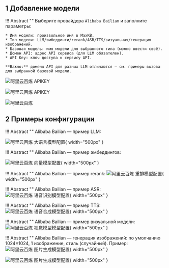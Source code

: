 ## 1 Добавление модели

!!! Abstract ""
    Выберите провайдера `Alibaba Bailian` и заполните параметры:

    * Имя модели: произвольное имя в MaxKB.
    * Тип модели: LLM/эмбеддинги/rerank/ASR/TTS/визуальная/генерация изображений.   
    * Базовая модель: имя модели для выбранного типа (можно ввести своё).
    * Домен API: адрес API сервиса (для LLM обязателен).
    * API Key: ключ доступа к сервису API.

    **Важно:** домены API для разных LLM отличаются — см. примеры вызова для выбранной базовой модели.

![阿里云百炼 APIKEY](../../img/model/aliyun_bailian_apikey.png)

![阿里云百炼 APIKEY](../../img/model/add_bailian.png)

![阿里云百炼](../../img/model/bailian.png)

## 2 Примеры конфигурации

!!! Abstract ""
    Alibaba Bailian — пример LLM:

![阿里云百炼 大语言模型配置](../../img/model/bailian_llm.png){ width="500px" }

!!! Abstract ""
    Alibaba Bailian — пример эмбеддингов:

![阿里云百炼 向量模型配置](../../img/model/bailian_embed.png){ width="500px" }

!!! Abstract ""
    Alibaba Bailian — пример rerank:
![阿里云百炼 重排模型配置](../../img/model/bailian_reranker.png){ width="500px" }

!!! Abstract ""
    Alibaba Bailian — пример ASR:
![阿里云百炼 语音识别模型配置](../../img/model/bailian_asr.png){ width="500px" }

!!! Abstract ""
    Alibaba Bailian — пример TTS:
![阿里云百炼 语音合成模型配置](../../img/model/bailian_tts.png){ width="500px" }

!!! Abstract ""
    Alibaba Bailian — пример визуальной модели:
![阿里云百炼 视觉模型模型配置](../../img/model/bailian_vision.png){ width="500px" }

!!! Abstract ""
    Alibaba Bailian — генерация изображений: по умолчанию 1024×1024, 1 изображение, стиль <auto> (случайный). Пример:
![阿里云百炼 图片生成模型配置](../../img/model/bailian_vision_gen1.png){ width="500px" }

![阿里云百炼 图片生成模型配置](../../img/model/bailian_vision_gen2.png){ width="500px" }



